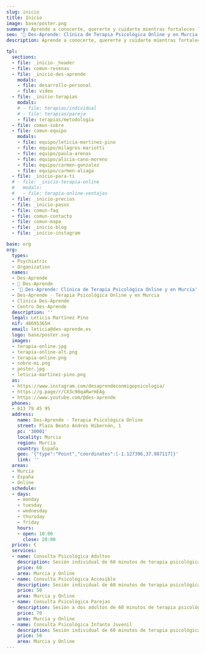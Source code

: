 ```yaml
---
slug: inicio
title: Inicio
image: base/poster.png
summary: Aprende a conocerte, quererte y cuidarte mientras fortaleces la relación contigo misma y con los demás. Cultiva tu autoestima y crece personalmente. Estamos aquí para acompañarte en cada paso de tu crecimiento personal.
seo: '🧠 Des-Aprende: Clínica de Terapia Psicológica Online y en Murcia'
description: Aprende a conocerte, quererte y cuidarte mientras fortaleces la relación contigo misma y con los demás. ✅ Cultiva tu autoestima y crece personalmente.

tpl:
  sections:
  - file: _inicio-_header
  - file: comun-resenas
  - file: _inicio-des-aprende
    modals:
    - file: desarrollo-personal
    - file: video
  - file: _inicio-terapias
    modals:
    # - file: terapias/individual
    # - file: terapias/pareja
    - file: terapias/metodologia
  - file: comun-sobre
  - file: comun-equipo
    modals:
    - file: equipo/leticia-martinez-pino
    - file: equipo/milagros-mariotti
    - file: equipo/paula-arenas
    - file: equipo/alicia-cano-moreno
    - file: equipo/carmen-gonzalez
    - file: equipo/carmen-aliaga
  - file: _inicio-para-ti
  # - file: _inicio-terapia-online
  #   modals:
  #   - file: terapia-online-ventajas
  - file: _inicio-precios
  - file: _inicio-pasos
  - file: comun-faq
  - file: comun-contacto
  - file: comun-mapa
  - file: _inicio-blog
  - file: _inicio-instagram

base: org
org:
  types:
  - Psychiatric
  - Organization
  names:
  - Des-Aprende
  - 🧠 Des-Aprende
  - '🧠 Des-Aprende: Clínica de Terapia Psicológica Online y en Murcia'
  - Des-Aprende · Terapia Psicológica Online y en Murcia
  - Clínica Des-Aprende
  - Centro Des-Aprende
  description: ''
  legal: Leticia Martínez Pino
  nif: 48695365H
  email: leticia@des-aprende.es
  logo: base/poster.svg
  images:
  - terapia-online.jpg
  - terapia-online-alt.png
  - terapia-online.png
  - sobre-mi.png
  - poster.jpg
  - leticia-martinez-pino.png
  as:
  - https://www.instagram.com/desaprendeconmigopsicologia/
  - https://g.page/r/CX3c98qaRwrmEAg
  - https://www.youtube.com/@des-aprende
  phones:
  - 613 79 45 95
  address:
    name: Des-Aprende · Terapia Psicológica Online
    street: Plaza Beato Andrés Hibernón, 1
    pc: '30001'
    locality: Murcia
    region: Murcia
    country: España
    geo: '{"type":"Point","coordinates":[-1.127396,37.987117]}'
    link: ''
  areas:
  - Murcia
  - España
  - Online
  schedule:
  - days:
    - monday
    - tuesday
    - wednesday
    - thursday
    - friday
    hours:
    - open: 10:00
      close: 20:00
  prices: €
  services:
  - name: Consulta Psicológica Adultos
    description: Sesión individual de 60 minutos de terapia psicológica para adultos
    price: 60
    area: Murcia y Online
  - name: Consulta Psicológica Accesible
    description: Sesión individual de 60 minutos de terapia psicológica para estudiantes, desempleados y personas con bajos ingresos
    price: 50
    area: Murcia y Online
  - name: Consulta Psicológica Parejas
    description: Sesión a dos adultos de 60 minutos de terapia psicológica para parejas
    price: 70
    area: Murcia y Online
  - name: Consulta Psicológica Infanto Juvenil
    description: Sesión individual de 60 minutos de terapia psicológica para infantes y adolescentes
    price: 50
    area: Murcia y Online
---
```

